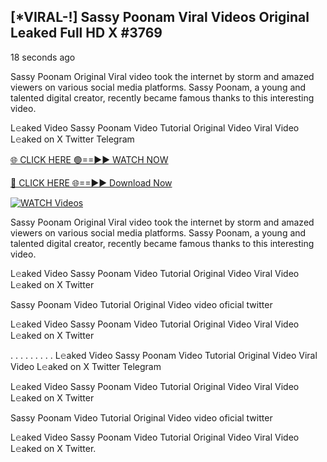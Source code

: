 ## [*VIRAL-!] Sassy Poonam Viral Videos Original Leaked Full HD X #3769

18 seconds ago

Sassy Poonam Original Viral video took the internet by storm and amazed viewers on various social media platforms. Sassy Poonam, a young and talented digital creator, recently became famous thanks to this interesting video.

L𝚎aked Video Sassy Poonam Video Tutorial Original Video Viral Video L𝚎aked on X Twitter Telegram

[🌐 CLICK HERE 🟢==►► WATCH NOW](https://russelviper69.blogspot.com/p/leaked-video.html)

[🔴 CLICK HERE 🌐==►► Download Now](https://russelviper69.blogspot.com/p/leaked-video.html)

[![WATCH Videos](https://i.imgur.com/dJHk4Zq.gif)](https://russelviper69.blogspot.com/p/leaked-video.html)

Sassy Poonam Original Viral video took the internet by storm and amazed viewers on various social media platforms. Sassy Poonam, a young and talented digital creator, recently became famous thanks to this interesting video.

L𝚎aked Video Sassy Poonam Video Tutorial Original Video Viral Video L𝚎aked on X Twitter

Sassy Poonam Video Tutorial Original Video video oficial twitter

L𝚎aked Video Sassy Poonam Video Tutorial Original Video Viral Video L𝚎aked on X Twitter

. . . . . . . . . L𝚎aked Video Sassy Poonam Video Tutorial Original Video Viral Video L𝚎aked on X Twitter Telegram

L𝚎aked Video Sassy Poonam Video Tutorial Original Video Viral Video L𝚎aked on X Twitter

Sassy Poonam Video Tutorial Original Video video oficial twitter

L𝚎aked Video Sassy Poonam Video Tutorial Original Video Viral Video L𝚎aked on X Twitter.